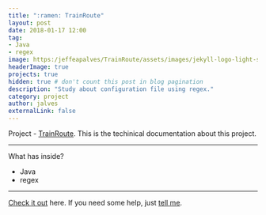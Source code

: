 ```yaml
---
title: ":ramen: TrainRoute"
layout: post
date: 2018-01-17 12:00
tag:    
- Java
- regex
image: https:/jeffeapalves/TrainRoute/assets/images/jekyll-logo-light-solid.png
headerImage: true
projects: true
hidden: true # don't count this post in blog pagination
description: "Study about configuration file using regex."
category: project
author: jalves
externalLink: false
---
```



Project - [TrainRoute](https://jeffeapalves.github.io/TrainRoute/). This is the techinical documentation about this project.

---

What has inside?

- Java
- regex

---

[Check it out](http://jeffeapalves.github.io/TrainRoute/) here.
If you need some help, just [tell me](http://github.com/jeffeapalves/TrainsRoute/issues).
